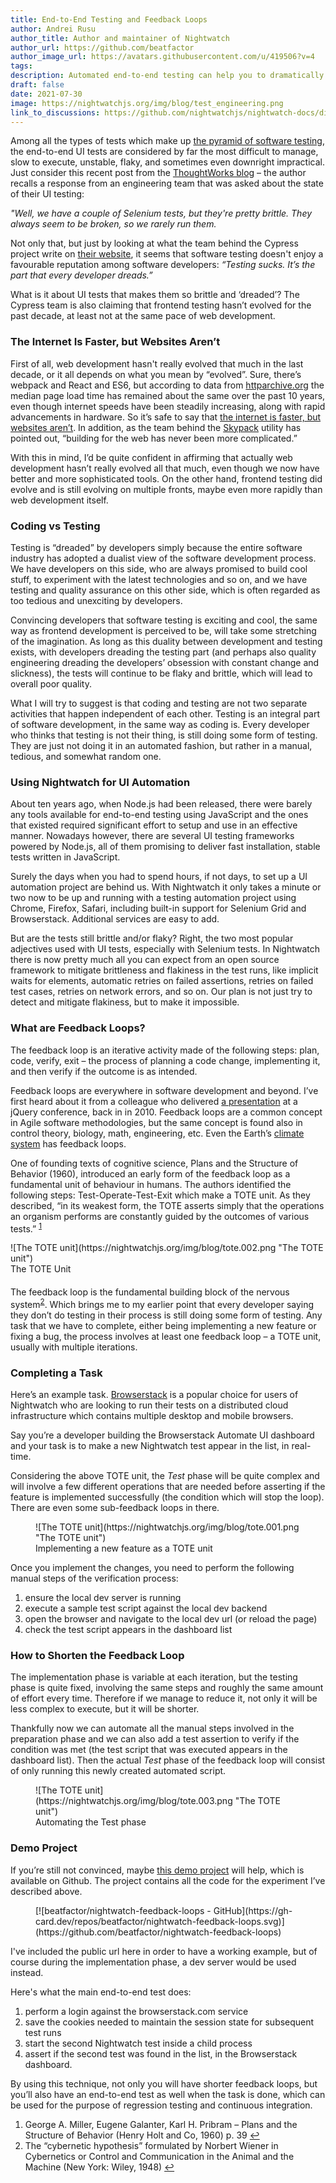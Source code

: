 ```yaml
---
title: End-to-End Testing and Feedback Loops
author: Andrei Rusu
author_title: Author and maintainer of Nightwatch
author_url: https://github.com/beatfactor
author_image_url: https://avatars.githubusercontent.com/u/419506?v=4
tags:
description: Automated end-to-end testing can help you to dramatically reduce your feedback loops in your development process.
draft: false
date: 2021-07-30
image: https://nightwatchjs.org/img/blog/test_engineering.png
link_to_discussions: https://github.com/nightwatchjs/nightwatch-docs/discussions/133
---
```

Among all the types of tests which make up [the pyramid of software testing](https://martinfowler.com/articles/practical-test-pyramid.html), the end-to-end UI tests are considered by far the most difficult to manage, slow to execute, unstable, flaky, and sometimes even downright impractical. Just consider this recent post from the [ThoughtWorks blog](https://www.thoughtworks.com/insights/blog/why-test-user-journey) – the author recalls a response from an engineering team that was asked about the state of their UI testing: 

_"Well, we have a couple of Selenium tests, but they're pretty brittle. They always seem to be broken, so we rarely run them._  

Not only that, but just by looking at what the team behind the Cypress project write on [their website](https://www.cypress.io/about), it seems that software testing doesn't enjoy a favourable reputation among software developers:
_“Testing sucks. It’s the part that every developer dreads.”_ 

What is it about UI tests that makes them so brittle and ‘dreaded’? The Cypress team is also claiming that frontend testing hasn’t evolved for the past decade, at least not at the same pace of web development.

### The Internet Is Faster, but Websites Aren’t
First of all, web development hasn't really evolved that much in the last decade, or it all depends on what you mean by “evolved”. Sure, there’s webpack and React and ES6, but according to data from [httparchive.org](http://httparchive.org) the median page load time has remained about the same over the past 10 years, even though internet speeds have been steadily increasing, along with rapid advancements in hardware. So it’s safe to say that [the internet is faster, but websites aren’t](https://www.nngroup.com/articles/the-need-for-speed/). In addition, as the team behind the [Skypack](https://www.skypack.dev/about) utility has pointed out, “building for the web has never been more complicated.” 

With this in mind, I’d be quite confident in affirming that actually web development hasn’t really evolved all that much, even though we now have better and more sophisticated tools. On the other hand, frontend testing did evolve and is still evolving on multiple fronts, maybe even more rapidly than web development itself.

### Coding vs Testing
Testing is “dreaded” by developers simply because the entire software industry has adopted a dualist view of the software development process. We have developers on this side, who are always promised to build cool stuff, to experiment with the latest technologies and so on, and we have testing and quality assurance on this other side, which is often regarded as too tedious and unexciting by developers.

Convincing developers that software testing is exciting and cool, the same way as frontend development is perceived to be, will take some stretching of the imagination. As long as this duality between development and testing exists, with developers dreading the testing part (and perhaps also quality engineering dreading the developers’ obsession with constant change and slickness), the tests will continue to be flaky and brittle, which will lead to overall poor quality.

What I will try to suggest is that coding and testing are not two separate activities that happen independent of each other. Testing is an integral part of software development, in the same way as coding is. Every developer who thinks that testing is not their thing, is still doing some form of testing. They are just not doing it in an automated fashion, but rather in a manual, tedious, and somewhat random one.

### Using Nightwatch for UI Automation
About ten years ago, when Node.js had been released, there were barely any tools available for end-to-end testing using JavaScript and the ones that existed required significant effort to setup and use in an effective manner. Nowadays however, there are several UI testing frameworks powered by Node.js, all of them promising to deliver fast installation, stable tests written in JavaScript. 

Surely the days when you had to spend hours, if not days, to set up a UI automation project are behind us. With Nightwatch it only takes a minute or two now to be up and running with a testing automation project using Chrome, Firefox, Safari, including built-in support for Selenium Grid and Browserstack. Additional services are easy to add.

But are the tests still brittle and/or flaky? Right, the two most popular adjectives used with UI tests, especially with Selenium tests. In Nightwatch there is now pretty much all you can expect from an open source framework to mitigate brittleness and flakiness in the test runs, like implicit waits for elements, automatic retries on failed assertions, retries on failed test cases, retries on network errors, and so on. Our plan is not just try to detect and mitigate flakiness, but to make it impossible.

### What are Feedback Loops?
The feedback loop is an iterative activity made of the following steps: plan, code, verify, exit – the process of planning a code change, implementing it, and then verify if the outcome is as intended.

Feedback loops are everywhere in software development and beyond. I’ve first heard about it from a colleague who delivered [a presentation](https://www.slideshare.net/mennovanslooten/rapid-testing-rapid-development) at a jQuery conference, back in in 2010. Feedback loops are a common concept in Agile software methodologies, but the same concept is found also in control theory, biology, math, engineering, etc. Even the Earth’s [climate system](https://www.climaterealityproject.org/blog/how-feedback-loops-are-making-climate-crisis-worse) has feedback loops.

One of founding texts of cognitive science, Plans and the Structure of Behavior (1960), introduced an early form of the feedback loop as a fundamental unit of behaviour in humans. The authors identified  the following steps: Test-Operate-Test-Exit which make a TOTE unit. As they described, “in its weakest form, the TOTE asserts simply  that the operations an organism performs are constantly guided by the outcomes of various tests.” <sup><a id="ffn1" href="#fn1" class="footnote">1</a></sup>
<figure style="max-width: 650px; margin: 0 auto 20px;">
![The TOTE unit](https://nightwatchjs.org/img/blog/tote.002.png "The TOTE unit")
<figcaption>The TOTE Unit</figcaption>
</figure>

The feedback loop is the fundamental building block of the nervous system<sup><a id="ffn2" href="#fn2" class="footnote">2</a></sup>. Which brings me to my earlier point that every developer saying they don’t do testing in their  process is still doing some form of testing. Any task that we have to complete, either being implementing a new feature or fixing a bug, the process involves at least one feedback loop – a TOTE unit, usually with multiple iterations.

### Completing a Task

Here’s an example task. [Browserstack](https://browserstack.com) is a popular choice for users of Nightwatch who are looking to run their tests on a distributed cloud infrastructure which contains multiple desktop and mobile browsers. 

Say you’re a developer building the Browserstack Automate UI dashboard and your task is to make a new Nightwatch test appear in the list, in real-time.

Considering the above TOTE unit, the _Test_ phase will be quite complex and will involve a few different operations that are needed before asserting if the feature is implemented successfully (the condition which will stop the loop). There are even some sub-feedback loops in there.
<figure>
![The TOTE unit](https://nightwatchjs.org/img/blog/tote.001.png "The TOTE unit")
<figcaption>Implementing a new feature as a TOTE unit</figcaption>
</figure>

Once you implement the changes, you need to perform the following manual steps of the verification process:
1. ensure the local dev server is running
2. execute a sample test script against the local dev backend
3. open the browser and navigate to the local dev url (or reload the page)
4. check the test script appears in the dashboard list

### How to Shorten the Feedback Loop

The implementation phase is variable at each iteration, but the testing phase is quite fixed, involving the same steps and roughly the same amount of effort every time. Therefore if we manage to reduce it, not only it will be less complex to execute, but it will be shorter.

Thankfully now we can automate all the manual steps involved in the preparation phase and we can also add a test assertion to verify if the condition was met (the test script that was executed appears in the dashboard list). Then the actual _Test_ phase of the feedback loop will consist of only running this newly created automated script.
<figure>
![The TOTE unit](https://nightwatchjs.org/img/blog/tote.003.png "The TOTE unit")
<figcaption>Automating the Test phase</figcaption>
</figure>

### Demo Project
If you’re still not convinced, maybe [this demo project](https://github.com/beatfactor/nightwatch-feedback-loops) will help, which is available on Github. The project contains all the code for the experiment I’ve described above. 

<figure class="github-card">
[![beatfactor/nightwatch-feedback-loops - GitHub](https://gh-card.dev/repos/beatfactor/nightwatch-feedback-loops.svg)](https://github.com/beatfactor/nightwatch-feedback-loops)
</figure>

I've included the public url here in order to have a working example, but of course during the implementation phase, a dev server would be used instead.

Here's what the main end-to-end test does:
1. perform a login against the browserstack.com service 
2. save the cookies needed to maintain the session state for subsequent test runs
3. start the second Nightwatch test inside a child process 
4. assert if the second test was found in the list, in the Browserstack dashboard.

By using this technique, not only you will have shorter feedback loops, but you’ll also have an end-to-end test as well when the task is done, which can be used for the purpose of regression testing and continuous integration.

<ol id="footnotes">
	<li id="fn1">George A. Miller, Eugene Galanter, Karl H. Pribram – Plans and the Structure of Behavior (Henry Holt and Co, 1960) p. 39 <a href="#ffn1">&#x21A9;&#xFE0E;</a></li>
	<li id="fn2">The “cybernetic hypothesis” formulated by Norbert Wiener in Cybernetics or Control and Communication in the Animal and the Machine (New York: Wiley, 1948) <a href="#ffn2">&#x21A9;&#xFE0E;</a></li>
</ol>
